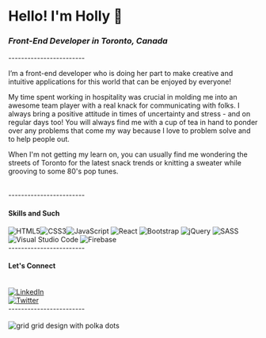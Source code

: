 <h1> Hello! I'm Holly 👋 </h1>

<h3><em>Front-End Developer in Toronto, Canada</em></h3>
------------------------
<br/>
<p> I’m a front-end developer who is doing her part to make creative and intuitive applications for this world that can be enjoyed by everyone!</p>

<p>My time spent working in hospitality was crucial in molding me into an awesome team player with a real knack for communicating with folks. I always bring a positive attitude in times of uncertainty and stress - and on regular days too! You will always find me with a cup of tea in hand to ponder over any problems that come my way because I love to problem solve and to help people out.</p>

<p>When I'm not getting my learn on, you can usually find me wondering the streets of Toronto for the latest snack trends or knitting a sweater while grooving to some 80's pop tunes.</p>
<br/>
------------------------
<h4>Skills and Such</h4>
<div style="float:left;">
<img alt="HTML5" src="https://img.shields.io/badge/html5-%23E34F26.svg?&style=for-the-badge&logo=html5&logoColor=white"/>
  </div>
  <div style="float:left;">
<img alt="CSS3" src="https://img.shields.io/badge/css3-%231572B6.svg?&style=for-the-badge&logo=css3&logoColor=white" style="float:left;"/>
  </div>
<img alt="JavaScript" src="https://img.shields.io/badge/javascript-%23323330.svg?&style=for-the-badge&logo=javascript&logoColor=%23F7DF1E" style="display:inline;"/>
<img alt="React" src="https://img.shields.io/badge/react-%2320232a.svg?&style=for-the-badge&logo=react&logoColor=%2361DAFB" style="display:inline;"/>
<img alt="Bootstrap" src="https://img.shields.io/badge/bootstrap-%23563D7C.svg?&style=for-the-badge&logo=bootstrap&logoColor=white" style="display:inline;"/>
<img alt="jQuery" src="https://img.shields.io/badge/jquery-%230769AD.svg?&style=for-the-badge&logo=jquery&logoColor=white" style="display:inline;"/>
<img alt="SASS" src="https://img.shields.io/badge/SASS-hotpink.svg?&style=for-the-badge&logo=SASS&logoColor=white" style="display:inline;"/>
<img alt="Visual Studio Code" src="https://img.shields.io/badge/VisualStudioCode-0078d7.svg?&style=for-the-badge&logo=visual-studio-code&logoColor=white" style="display:inline;"/>
<img alt="Firebase" src="https://img.shields.io/badge/firebase-%23039BE5.svg?&style=for-the-badge&logo=firebase" style="display:inline;"/>
<br/>
------------------------
<h4>Let's Connect</h4>
<br/>
<a href="https://www.linkedin.com/in/hollyjasiura/">
<img alt="LinkedIn" src="https://img.shields.io/badge/linkedin-%230077B5.svg?&style=for-the-badge&logo=linkedin&logoColor=white" style="display:inline;"/> </a>
<a href="https://www.github.com/holjas>
<img alt="GitHub" src="https://img.shields.io/badge/github-%23121011.svg?&style=for-the-badge&logo=github&logoColor=white" style="display:inline;"/></a> 
                                                                                                                          <br/>
                                                                                                                          <a <a href="https://twitter.com/ThisIsHollyJ">
   <img alt="Twitter" src="https://img.shields.io/badge/<thisIsHollyJ>-%231DA1F2.svg?&style=for-the-badge&logo=Twitter&logoColor=white"/>      </a>   
   <br/>
------------------------
<br/>
<br/>
<img src="https://media-exp1.licdn.com/dms/image/C4E16AQF4Z6qgruAigw/profile-displaybackgroundimage-shrink_350_1400/0/1619732925071?e=1625097600&v=beta&t=eb1lJmmeLStrkqhSBnBunoJeRC3Bkff6phpbgqPHr1w" alt="grid grid design with polka dots"/>
